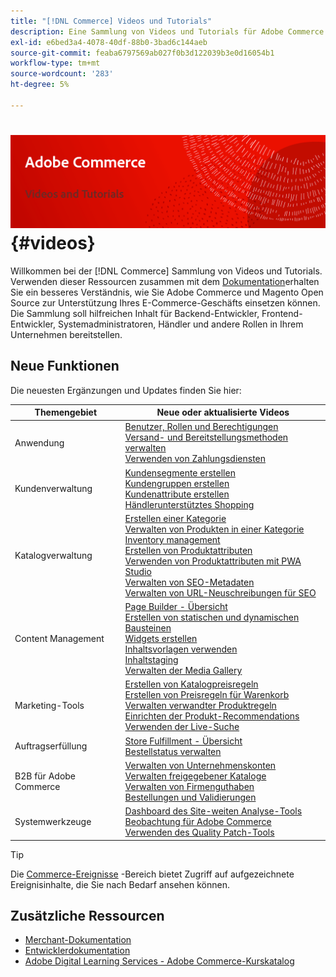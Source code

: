 ```yaml
---
title: "[!DNL Commerce] Videos und Tutorials"
description: Eine Sammlung von Videos und Tutorials für Adobe Commerce und Magento Open Source
exl-id: e6bed3a4-4078-40df-88b0-3bad6c144aeb
source-git-commit: feaba6797569ab027f0b3d122039b3e0d16054b1
workflow-type: tm+mt
source-wordcount: '283'
ht-degree: 5%

---
```


# <!-- use banner as heading -->![Handelsvideos und Tutorials](../assets/banner-videos-home.png) {#videos}

Willkommen bei der [!DNL Commerce] Sammlung von Videos und Tutorials. Verwenden dieser Ressourcen zusammen mit dem [Dokumentation](https://experienceleague.adobe.com/docs/commerce.html)erhalten Sie ein besseres Verständnis, wie Sie Adobe Commerce und Magento Open Source zur Unterstützung Ihres E-Commerce-Geschäfts einsetzen können. Die Sammlung soll hilfreichen Inhalt für Backend-Entwickler, Frontend-Entwickler, Systemadministratoren, Händler und andere Rollen in Ihrem Unternehmen bereitstellen.

## Neue Funktionen

Die neuesten Ergänzungen und Updates finden Sie hier:

| Themengebiet | Neue oder aktualisierte Videos |
| ------------ | ---------- |
| Anwendung | [Benutzer, Rollen und Berechtigungen](./merchant/users-roles-permissions.md) <br>[Versand- und Bereitstellungsmethoden verwalten](./merchant/shipping-delivery.md) <br>[Verwenden von Zahlungsdiensten](./merchant/payment-services.md) |
| Kundenverwaltung | [Kundensegmente erstellen](./merchant/customer-segments.md) <br>[Kundengruppen erstellen](./merchant/customer-groups.md) <br>[Kundenattribute erstellen](./merchant/customer-attributes.md) <br>[Händlerunterstütztes Shopping](./merchant/seller-assisted-shopping.md) |
| Katalogverwaltung | [Erstellen einer Kategorie](./merchant/category-create.md) <br>[Verwalten von Produkten in einer Kategorie](./merchant/category-products.md) <br>[Inventory management](./merchant/inventory-management.md) <br>[Erstellen von Produktattributen](./merchant/product-attributes-create.md) <br>[Verwenden von Produktattributen mit PWA Studio](./merchant/product-attributes-pwa.md) <br>[Verwalten von SEO-Metadaten](./merchant/seo-metadata.md) <br>[Verwalten von URL-Neuschreibungen für SEO](./merchant/seo-url-rewrites.md) |
| Content Management | [Page Builder - Übersicht](./merchant/page-builder-overview.md) <br>[Erstellen von statischen und dynamischen Bausteinen](./merchant/static-dynamic-blocks.md) <br>[Widgets erstellen](./merchant/widgets.md) <br>[Inhaltsvorlagen verwenden](./merchant/content-templates.md) <br>[Inhaltstaging](./merchant/content-staging.md) <br>[Verwalten der Media Gallery](./merchant/media-gallery.md) |
| Marketing-Tools | [Erstellen von Katalogpreisregeln](./merchant/catalog-price-rules.md) <br>[Erstellen von Preisregeln für Warenkorb](./merchant/cart-price-rules.md) <br>[Verwalten verwandter Produktregeln](./merchant/related-product-rules.md) <br>[Einrichten der Produkt-Recommendations](./merchant/product-recommendations.md) <br>[Verwenden der Live-Suche](./merchant/live-search.md) |
| Auftragserfüllung | [Store Fulfillment - Übersicht](./merchant/store-fulfillment.md) <br>[Bestellstatus verwalten](./merchant/order-status.md) |
| B2B für Adobe Commerce | [Verwalten von Unternehmenskonten](./merchant/b2b/company-accounts.md)  <br>[Verwalten freigegebener Kataloge](./merchant/b2b/shared-catalogs.md) <br>[Verwalten von Firmenguthaben](./merchant/b2b/company-credit.md) <br>[Bestellungen und Validierungen](./merchant/b2b/purchase-orders.md) |
| Systemwerkzeuge | [Dashboard des Site-weiten Analyse-Tools](./tools/site-wide-analysis-tool.md) <br>[Beobachtung für Adobe Commerce](./tools/observation-tool.md) <br>[Verwenden des Quality Patch-Tools](./tools/quality-patch-tool.md) |

>[!TIP]
>
>Die [Commerce-Ereignisse](https://experienceleague.adobe.com/docs/commerce-events/events/overview.html) -Bereich bietet Zugriff auf aufgezeichnete Ereignisinhalte, die Sie nach Bedarf ansehen können.

## Zusätzliche Ressourcen

- [Merchant-Dokumentation](https://experienceleague.adobe.com/docs/commerce-admin/user-guides/home.html)
- [Entwicklerdokumentation](https://devdocs.magento.com/)
- [Adobe Digital Learning Services - Adobe Commerce-Kurskatalog](https://learning.adobe.com/catalog.html?solution=Adobe%20Commerce)
